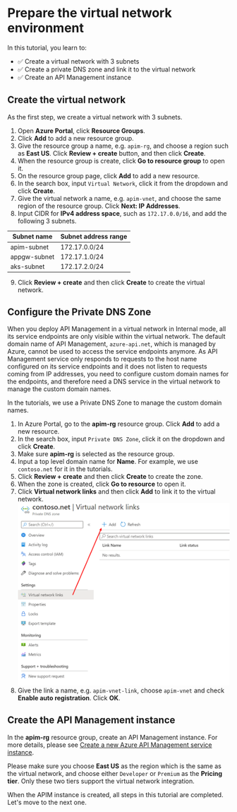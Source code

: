 # Prepare the virtual network environment

In this tutorial, you learn to:

- ✅ Create a virtual network with 3 subnets
- ✅ Create a private DNS zone and link it to the virtual network
- ✅ Create an API Management instance

## Create the virtual network

As the first step, we create a virtual network with 3 subnets.

1. Open **Azure Portal**, click **Resource Groups**.
1. Click **Add** to add a new resource group.
1. Give the resource group a name, e.g. `apim-rg`, and choose a region such as **East US**. Click **Review + create** button, and then click **Create**.
1. When the resource group is create, click **Go to resource group** to open it.
1. On the resource group page, click **Add** to add a new resource.
1. In the search box, input `Virtual Network`, click it from the dropdown and click **Create**.
1. Give the virtual network a name, e.g. `apim-vnet`, and choose the same region of the resource group. Click **Next: IP Addresses**.
1. Input CIDR for **IPv4 address space**, such as `172.17.0.0/16`, and add the following 3 subnets.
  
|Subnet name    |Subnet address range  |
|---------------|----------------------|
|apim-subnet    |172.17.0.0/24         |
|appgw-subnet   |172.17.1.0/24         |
|aks-subnet     |172.17.2.0/24         |

9. Click **Review + create** and then click **Create** to create the virtual network.

## Configure the Private DNS Zone

When you deploy API Management in a virtual network in Internal mode, all its service endpoints are only visible within the virtual network. The default domain name of API Management, `azure-api.net`, which is managed by Azure, cannot be used to access the service endpoints anymore. As API Management service only responds to requests to the host name configured on its service endpoints and it does not listen to requests coming from IP addresses, you need to configure custom domain names for the endpoints, and therefore need a DNS service in the virtual network to manage the custom domain names.

In the tutorials, we use a Private DNS Zone to manage the custom domain names.

1. In Azure Portal, go to the **apim-rg** resource group. Click **Add** to add a new resource.
1. In the search box, input `Private DNS Zone`, click it on the dropdown and click **Create**.
1. Make sure **apim-rg** is selected as the resource group.
1. Input a top level domain name for **Name**. For example, we use `contoso.net` for it in the tutorials.
1. Click **Review + create** and then click **Create** to create the zone.
1. When the zone is created, click **Go to resource** to open it.
1. Click **Virtual network links** and then click **Add** to link it to the virtual network.
    ![private DNS zone](images/private-dns-zone.png)
1. Give the link a name, e.g. `apim-vnet-link`, choose `apim-vnet` and check **Enable auto registration**. Click **OK**.

## Create the API Management instance

In the **apim-rg** resource group, create an API Management instance. For more details, please see [Create a new Azure API Management service instance](https://docs.microsoft.com/azure/api-management/get-started-create-service-instance).

Please make sure you choose **East US** as the region which is the same as the virtual network, and choose either `Developer` or `Premium` as the **Pricing tier**. Only these two tiers support the virtual network integration.

When the APIM instance is created, all steps in this tutorial are completed. Let's move to the next one.
